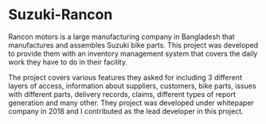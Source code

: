# Suzuki-Rancon

Rancon motors is a large manufacturing company in Bangladesh that manufactures and assembles Suzuki bike parts. This project was developed to provide them with an inventory management system that covers the daily work they have to do in their facility. 

The project covers various features they asked for including 3 different layers of access, information about suppliers, customers, bike parts, issues with different parts, delivery records, claims, different types of report generation and many other. They project was developed under whitepaper company in 2018 and I contributed as the lead developer in this project.
